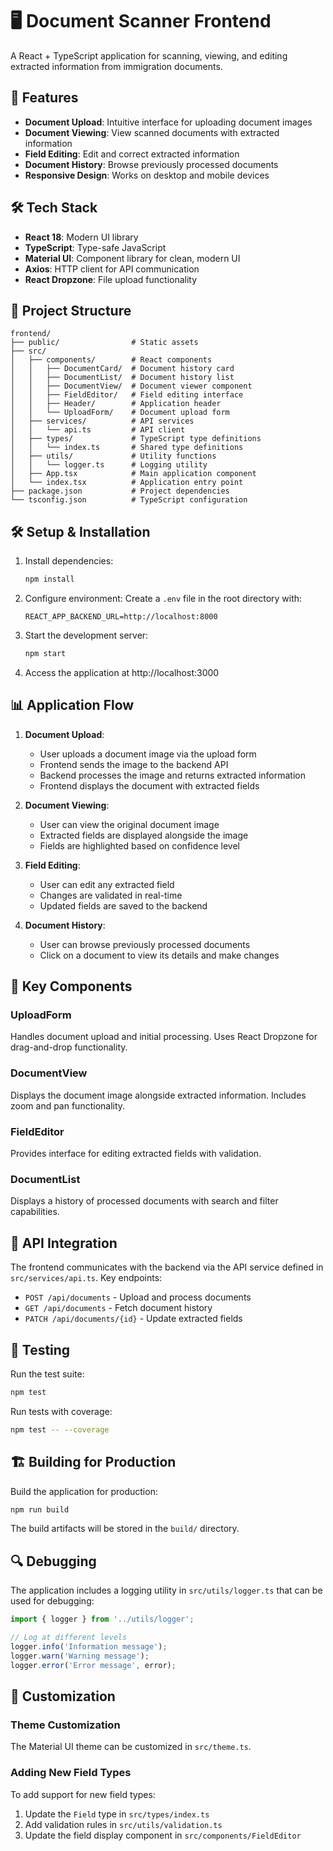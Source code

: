# 🖥️ Document Scanner Frontend

A React + TypeScript application for scanning, viewing, and editing extracted information from immigration documents.

## 🚀 Features

- **Document Upload**: Intuitive interface for uploading document images
- **Document Viewing**: View scanned documents with extracted information
- **Field Editing**: Edit and correct extracted information
- **Document History**: Browse previously processed documents
- **Responsive Design**: Works on desktop and mobile devices

## 🛠️ Tech Stack

- **React 18**: Modern UI library
- **TypeScript**: Type-safe JavaScript
- **Material UI**: Component library for clean, modern UI
- **Axios**: HTTP client for API communication
- **React Dropzone**: File upload functionality

## 📂 Project Structure

```
frontend/
├── public/                # Static assets
├── src/
│   ├── components/        # React components
│   │   ├── DocumentCard/  # Document history card
│   │   ├── DocumentList/  # Document history list
│   │   ├── DocumentView/  # Document viewer component
│   │   ├── FieldEditor/   # Field editing interface
│   │   ├── Header/        # Application header
│   │   └── UploadForm/    # Document upload form
│   ├── services/          # API services
│   │   └── api.ts         # API client
│   ├── types/             # TypeScript type definitions
│   │   └── index.ts       # Shared type definitions
│   ├── utils/             # Utility functions
│   │   └── logger.ts      # Logging utility
│   ├── App.tsx            # Main application component
│   └── index.tsx          # Application entry point
├── package.json           # Project dependencies
└── tsconfig.json          # TypeScript configuration
```

## 🛠️ Setup & Installation

1. Install dependencies:
   ```sh
   npm install
   ```

2. Configure environment:
   Create a `.env` file in the root directory with:
   ```
   REACT_APP_BACKEND_URL=http://localhost:8000
   ```

3. Start the development server:
   ```sh
   npm start
   ```

4. Access the application at http://localhost:3000

## 📊 Application Flow

1. **Document Upload**:
   - User uploads a document image via the upload form
   - Frontend sends the image to the backend API
   - Backend processes the image and returns extracted information
   - Frontend displays the document with extracted fields

2. **Document Viewing**:
   - User can view the original document image
   - Extracted fields are displayed alongside the image
   - Fields are highlighted based on confidence level

3. **Field Editing**:
   - User can edit any extracted field
   - Changes are validated in real-time
   - Updated fields are saved to the backend

4. **Document History**:
   - User can browse previously processed documents
   - Click on a document to view its details and make changes

## 🧩 Key Components

### UploadForm
Handles document upload and initial processing. Uses React Dropzone for drag-and-drop functionality.

### DocumentView
Displays the document image alongside extracted information. Includes zoom and pan functionality.

### FieldEditor
Provides interface for editing extracted fields with validation.

### DocumentList
Displays a history of processed documents with search and filter capabilities.

## 🔌 API Integration

The frontend communicates with the backend via the API service defined in `src/services/api.ts`. Key endpoints:

- `POST /api/documents` - Upload and process documents
- `GET /api/documents` - Fetch document history
- `PATCH /api/documents/{id}` - Update extracted fields

## 🧪 Testing

Run the test suite:
```sh
npm test
```

Run tests with coverage:
```sh
npm test -- --coverage
```

## 🏗️ Building for Production

Build the application for production:
```sh
npm run build
```

The build artifacts will be stored in the `build/` directory.

## 🔍 Debugging

The application includes a logging utility in `src/utils/logger.ts` that can be used for debugging:

```typescript
import { logger } from '../utils/logger';

// Log at different levels
logger.info('Information message');
logger.warn('Warning message');
logger.error('Error message', error);
```

## 🎨 Customization

### Theme Customization
The Material UI theme can be customized in `src/theme.ts`.

### Adding New Field Types
To add support for new field types:

1. Update the `Field` type in `src/types/index.ts`
2. Add validation rules in `src/utils/validation.ts`
3. Update the field display component in `src/components/FieldEditor`
